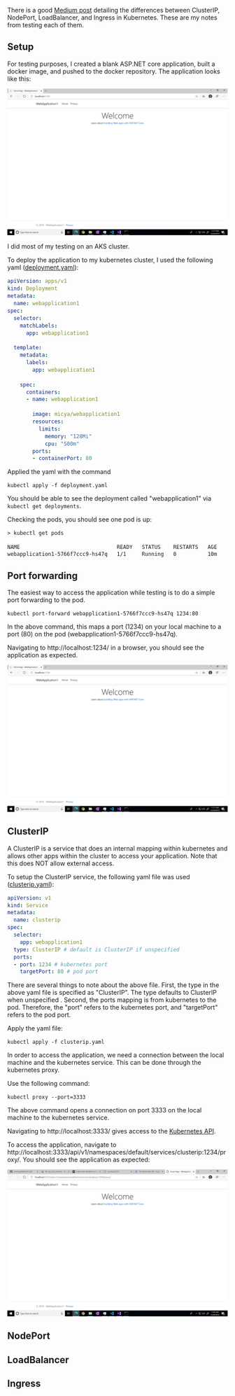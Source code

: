 There is a good [Medium post](https://medium.com/google-cloud/kubernetes-nodeport-vs-loadbalancer-vs-ingress-when-should-i-use-what-922f010849e0) detailing the differences between ClusterIP, NodePort, LoadBalancer, and Ingress in Kubernetes. These are my notes from testing each of them.

## Setup

For testing purposes, I created a blank ASP.NET core application, built a docker image, and pushed to the docker repository. The application looks like this:

![ASP.NET core default application](img/app.png)

I did most of my testing on an AKS cluster.

To deploy the application to my kubernetes cluster, I used the following yaml ([deployment.yaml](deployment.yaml)):

``` yaml
apiVersion: apps/v1
kind: Deployment
metadata:
  name: webapplication1
spec:
  selector:
    matchLabels:
      app: webapplication1
  
  template:
    metadata:
      labels:
        app: webapplication1
    
    spec:
      containers:
      - name: webapplication1
  
        image: micya/webapplication1
        resources:
          limits:
            memory: "128Mi"
            cpu: "500m"
        ports:
        - containerPort: 80
```

Applied the yaml with the command

```
kubectl apply -f deployment.yaml
```

You should be able to see the deployment called "webapplication1" via `kubectl get deployments`.

Checking the pods, you should see one pod is up:

```
> kubectl get pods

NAME                               READY   STATUS    RESTARTS   AGE
webapplication1-5766f7ccc9-hs47q   1/1     Running   0          10m
```

## Port forwarding

The easiest way to access the application while testing is to do a simple port forwarding to the pod.

```
kubectl port-forward webapplication1-5766f7ccc9-hs47q 1234:80
```

In the above command, this maps a port (1234) on your local machine to a port (80) on the pod (webapplication1-5766f7ccc9-hs47q).

Navigating to http://localhost:1234/ in a browser, you should see the application as expected.

![ASP.NET core default application](img/app.png)

## ClusterIP

A ClusterIP is a service that does an internal mapping within kubernetes and allows other apps within the cluster to access your application. Note that this does NOT allow external access.

To setup the ClusterIP service, the following yaml file was used ([clusterip.yaml](clusterip.yaml)):

``` yaml
apiVersion: v1
kind: Service
metadata:
  name: clusterip
spec:
  selector:
    app: webapplication1
  type: ClusterIP # default is ClusterIP if unspecified
  ports:
  - port: 1234 # kubernetes port
    targetPort: 80 # pod port
```

There are several things to note about the above file. First, the type in the above yaml file is specified as "ClusterIP". The type defaults to ClusterIP when unspecified . Second, the ports mapping is from kubernetes to the pod. Therefore, the "port" refers to the kubernetes port, and "targetPort" refers to the pod port.

Apply the yaml file:

```
kubectl apply -f clusterip.yaml
```

In order to access the application, we need a connection between the local machine and the kubernetes service. This can be done through the kubernetes proxy.

Use the following command:

```
kubectl proxy --port=3333
```

The above command opens a connection on port 3333 on the local machine to the kubernetes service.

Navigating to http://localhost:3333/ gives access to the [Kubernetes API](https://kubernetes.io/docs/concepts/overview/kubernetes-api/).

To access the application, navigate to http://localhost:3333/api/v1/namespaces/default/services/clusterip:1234/proxy/. You should see the application as expected:

![ASP.NET core default application via proxy](img/proxy.png)

## NodePort

## LoadBalancer

## Ingress